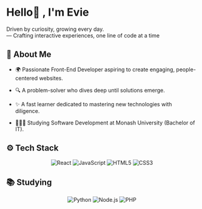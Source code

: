 <h1> Hello👋 , I'm Evie </h1>
<p>
    Driven by curiosity, growing every day.</br>  
    — Crafting interactive experiences, one line of code at a time    
</p>

## 🚀 **About Me**

- 🌍 Passionate Front-End Developer aspiring to create engaging, people-centered websites.
- 🔍 A problem-solver who dives deep until solutions emerge.
- ✨ A fast learner dedicated to mastering new technologies with diligence.

- 👩🏻‍💻 Studying Software Development at Monash University (Bachelor of IT).

## ⚙️ **Tech Stack**

<div align="center">
    <img alt="React" src="https://img.shields.io/badge/React-61DAFB?style=for-the-badge&logo=React&logoColor=white" />
    <img alt="JavaScript" src="https://img.shields.io/badge/JavaScript-F7DF1E?style=for-the-badge&logo=JavaScript&logoColor=black" />
    <img alt="HTML5" src="https://img.shields.io/badge/HTML5-E34F26?style=for-the-badge&logo=HTML5&logoColor=white" />
    <img alt="CSS3" src="https://img.shields.io/badge/CSS3-1572B6?style=for-the-badge&logo=CSS3&logoColor=white" />
</div>

## 📚 **Studying**

<div align="center">
    <img alt="Python" src="https://img.shields.io/badge/Python-3776AB?style=for-the-badge&logo=Python&logoColor=white" />
    <img alt="Node.js" src="https://img.shields.io/badge/Node.js-43853D?style=for-the-badge&logo=Node.js&logoColor=white" />
    <img alt="PHP" src="https://img.shields.io/badge/PHP-777BB4?style=for-the-badge&logo=PHP&logoColor=white" />
</div>
